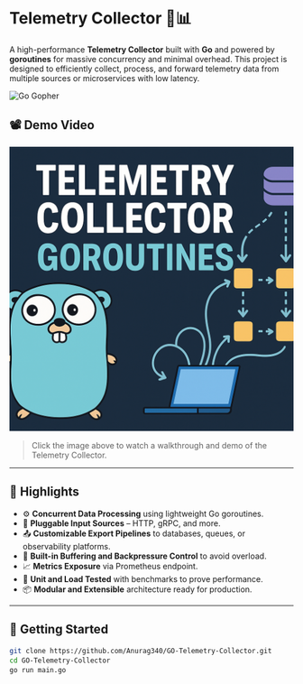 # Telemetry Collector 🚀📊

A high-performance **Telemetry Collector** built with **Go** and powered by **goroutines** for massive concurrency and minimal overhead. This project is designed to efficiently collect, process, and forward telemetry data from multiple sources or microservices with low latency.

![Go Gopher](https://golang.org/lib/godoc/images/go-logo-blue.svg)

## 📽️ Demo Video

[![Watch the video](https://github.com/Anurag340/GO-Telemetry-Collector/blob/92344802e7254c4b7d3b153be33c9b54dc7c4d33/go-telem.png)](https://www.youtube.com/watch?v=OgMby9Wnxiw)

> Click the image above to watch a walkthrough and demo of the Telemetry Collector.

---

## 🌟 Highlights

- ⚙️ **Concurrent Data Processing** using lightweight Go goroutines.
- 🔌 **Pluggable Input Sources** – HTTP, gRPC, and more.
- 📤 **Customizable Export Pipelines** to databases, queues, or observability platforms.
- 🧠 **Built-in Buffering and Backpressure Control** to avoid overload.
- 📈 **Metrics Exposure** via Prometheus endpoint.
- 🧪 **Unit and Load Tested** with benchmarks to prove performance.
- 📦 **Modular and Extensible** architecture ready for production.

---

## 🚀 Getting Started

```bash
git clone https://github.com/Anurag340/GO-Telemetry-Collector.git
cd GO-Telemetry-Collector
go run main.go
